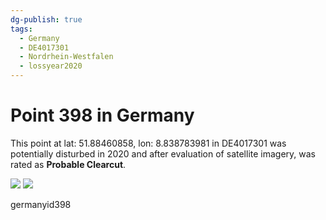 ```yaml
---
dg-publish: true
tags:
  - Germany
  - DE4017301
  - Nordrhein-Westfalen
  - lossyear2020
---
```


# Point 398 in Germany

This point at lat: 51.88460858, lon: 8.838783981 in DE4017301 was potentially disturbed in 2020 and after evaluation of satellite imagery, was rated as **Probable Clearcut**.

<div class='juxtapose' data-showcredits='false'>
<img src='https://baserow-backend-production20240528124524339000000001.s3.amazonaws.com/user_files/5ty6xmyNd662jFJlwbXapRW4CKT650bn_f3ecd80f6804656f8c7da293f5a5c5f143091155b3b577e5e263f1f1964a76be.png' data-label='June 2015' />
<img src='https://baserow-backend-production20240528124524339000000001.s3.amazonaws.com/user_files/F5z6NDfM1gB8H0ucK8IdZXwH98BRsCnL_01134db60fb668eff70c7a65be7d41c60e63e5805064a2dea6d22a321d1e04c8.png' data-label='September 2022' />
</div>

germanyid398